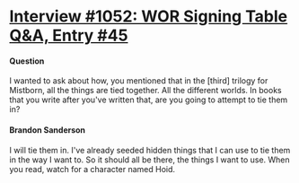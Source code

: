 # [Interview #1052: WOR Signing Table Q&A, Entry #45](https://www.theoryland.com/intvmain.php?i=1052#45)

#### Question

I wanted to ask about how, you mentioned that in the [third] trilogy for Mistborn, all the things are tied together. All the different worlds. In books that you write after you've written that, are you going to attempt to tie them in?

#### Brandon Sanderson

I will tie them in. I've already seeded hidden things that I can use to tie them in the way I want to. So it should all be there, the things I want to use. When you read, watch for a character named Hoid.

